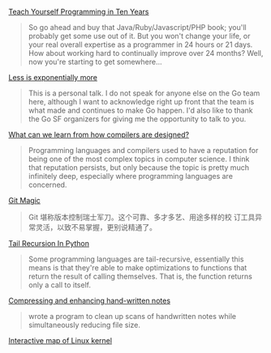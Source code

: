 [Teach Yourself Programming in Ten Years](http://norvig.com/21-days.html?)
> So go ahead and buy that Java/Ruby/Javascript/PHP book; you'll probably get some use out of it. But you won't change your life, or your real overall expertise as a programmer in 24 hours or 21 days. How about working hard to continually improve over 24 months? Well, now you're starting to get somewhere...

[Less is exponentially more](https://commandcenter.blogspot.sg/2012/06/less-is-exponentially-more.html)
> This is a personal talk. I do not speak for anyone else on the Go team here, although I want to acknowledge right up front that the team is what made and continues to make Go happen. I'd also like to thank the Go SF organizers for giving me the opportunity to talk to you.

[What can we learn from how compilers are designed?](http://www.tedinski.com/2018/03/13/how-compilers-are-designed.html)
> Programming languages and compilers used to have a reputation for being one of the most complex topics in computer science. I think that reputation persists, but only because the topic is pretty much infinitely deep, especially where programming languages are concerned.

[Git Magic](http://www-cs-students.stanford.edu/~blynn/gitmagic/intl/zh_cn/)
> Git 堪称版本控制瑞士军刀。这个可靠、多才多艺、用途多样的校 订工具异常灵活，以致不易掌握，更别说精通了。

[Tail Recursion In Python](http://chrispenner.ca/posts/python-tail-recursion)
> Some programming languages are tail-recursive, essentially this means is that they're able to make optimizations to functions that return the result of calling themselves. That is, the function returns only a call to itself.

[Compressing and enhancing hand-written notes](https://mzucker.github.io/2016/09/20/noteshrink.html)
>  wrote a program to clean up scans of handwritten notes while simultaneously reducing file size.

[Interactive map of Linux kernel](http://www.makelinux.net/kernel_map/)